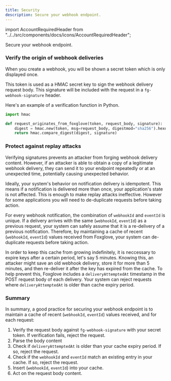 ```yaml
---
title: Security
description: Secure your webhook endpoint.
---
```


import AccountRequiredHeader from "../../src/components/docs/icons/AccountRequiredHeader";

<AccountRequiredHeader badgeText="Requires Enterprise plan" />

Secure your webhook endpoint.

### Verify the origin of webhook deliveries

When you create a webhook, you will be shown a secret token which is only displayed once.

This token is used as a HMAC secret key to sign the webhook delivery request body. This signature
will be included with the request in a `fg-webhook-signature` header.

Here's an example of a verification function in Python.

```python
import hmac

def request_originates_from_foxglove(token, request_body, signature):
    digest = hmac.new(token, msg=request_body, digestmod="sha256").hexdigest()
    return hmac.compare_digest(digest, signature)
```

### Protect against replay attacks

Verifying signatures prevents an attacker from forging webhook delivery content. However, if an attacker is able to obtain a copy of a legitimate webhook delivery, they can send it to your endpoint repeatedly or at an unexpected time, potentially causing unexpected behavior.

Ideally, your system's behavior on notification delivery is idempotent. This means if a notification is delivered more than once, your application's state is not affected. This is enough to make replay attacks ineffective. However for some applications you will need to de-duplicate requests before taking action.

For every webhook notification, the combination of `webhookId` and `eventId` is unique. If a delivery arrives with the same (`webhookId`, `eventId`) as a previous request, your system can safely assume that it is a re-delivery of a previous notification. Therefore, by maintaining a cache of recent (`webhookId`, `eventId`) values received from
Foxglove, your system can de-duplicate requests before taking action.

In order to keep this cache from growing indefinitely, it is neccessary to expire keys after a certain period, let's say 5 minutes. Knowing this, an attacker might save an old webhook delivery, store it for more than 5 minutes, and then re-deliver it after the key has expired from the cache. To help prevent this, Foxglove includes a `deliveryAttemptedAt` timestamp in the POST request body of each delivery. Your system can reject requests where `deliveryAttemptedAt` is older than cache expiry period.

### Summary

In summary, a good practice for securing your webhook endpoint is to maintain a cache of recent (`webhookId`, `eventId`) values received, and for each request:

1. Verify the request body against `fg-webhook-signature` with your secret token. If verification fails, reject the request.
2. Parse the body content
3. Check if `deliveryAttemptedAt` is older than your cache expiry period. If so, reject the request.
4. Check if the `webhookId` and `eventId` match an existing entry in your cache. If so, reject the request.
5. Insert (`webhookId`, `eventId`) into your cache.
6. Act on the request body content.
